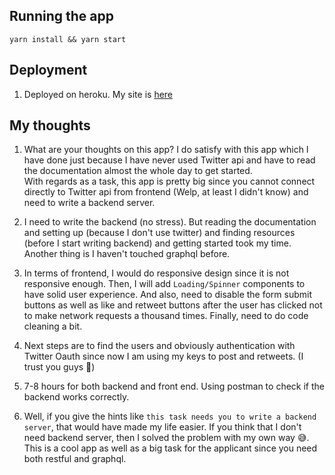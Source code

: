## Running the app

`yarn install && yarn start`

## Deployment

1. Deployed on heroku. My site is [here](https://formation-twitter-client.herokuapp.com/)

## My thoughts

1. What are your thoughts on this app?
   I do satisfy with this app which I have done just because I have never used Twitter api and have to read
   the documentation almost the whole day to get started.  
   With regards as a task, this app is pretty big since you cannot connect directly to Twitter api from frontend (Welp, at least I didn't know) and
   need to write a backend server.

2. I need to write the backend (no stress). But reading the documentation and setting up (because I don't use twitter) and finding resources (before I start writing backend) and getting started took my time. Another thing is I haven't touched graphql before.

3. In terms of frontend, I would do responsive design since it is not responsive enough. Then, I will add `Loading/Spinner` components to have solid user experience. And also, need to disable the form submit buttons as well as like and retweet buttons after the user has clicked not to make network requests a thousand times. Finally, need to do code cleaning a bit.

4. Next steps are to find the users and obviously authentication with Twitter Oauth since now I am using my keys to post and retweets. (I trust you guys 😬)

5. 7-8 hours for both backend and front end. Using postman to check if the backend works correctly.

6. Well, if you give the hints like `this task needs you to write a backend server`, that would have made my life easier. If you think that I don't need backend server, then I solved the problem with my own way 😅. This is a cool app as well as a big task for the applicant since you need both restful and graphql.

